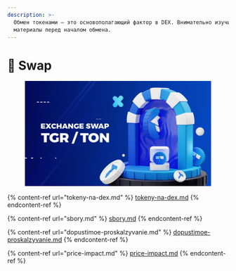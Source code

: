 ```yaml
---
description: >-
  Обмен токенами — это основополагающий фактор в DEX. Внимательно изучите
  материалы перед началом обмена.
---
```


# 🔄 Swap

<figure><img src="../../.gitbook/assets/image (52).png" alt=""><figcaption></figcaption></figure>

{% content-ref url="tokeny-na-dex.md" %}
[tokeny-na-dex.md](tokeny-na-dex.md)
{% endcontent-ref %}

{% content-ref url="sbory.md" %}
[sbory.md](sbory.md)
{% endcontent-ref %}

{% content-ref url="dopustimoe-proskalzyvanie.md" %}
[dopustimoe-proskalzyvanie.md](dopustimoe-proskalzyvanie.md)
{% endcontent-ref %}

{% content-ref url="price-impact.md" %}
[price-impact.md](price-impact.md)
{% endcontent-ref %}
